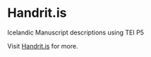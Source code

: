 # Handrit.is
Icelandic Manuscript descriptions using TEI P5 

Visit [Handrit.is](https://handrit.is) for more. 

